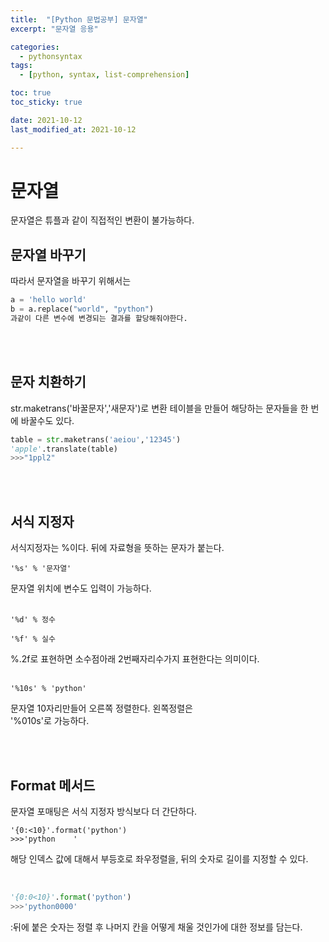 ```yaml
---
title:  "[Python 문법공부] 문자열"
excerpt: "문자열 응용"

categories:
  - pythonsyntax
tags:
  - [python, syntax, list-comprehension]

toc: true
toc_sticky: true

date: 2021-10-12
last_modified_at: 2021-10-12

---
```


# 문자열

문자열은 튜플과 같이 직접적인 변환이 불가능하다.  

## 문자열 바꾸기
따라서 문자열을 바꾸기 위해서는
```python
a = 'hello world'
b = a.replace("world", "python")
과같이 다른 변수에 변경되는 결과를 할당해줘야한다.
```

<br>
<br>



## 문자 치환하기
str.maketrans('바꿀문자','새문자')로 변환 테이블을 만들어 해당하는 문자들을 한 번에 바꿀수도 있다.

```python
table = str.maketrans('aeiou','12345')
'apple'.translate(table)
>>>"1ppl2"
```

<br>
<br>


## 서식 지정자
서식지정자는 %이다. 뒤에 자료형을 뜻하는 문자가 붙는다.
```
'%s' % '문자열'
```
문자열 위치에 변수도 입력이 가능하다.
<br>
<br>

```
'%d' % 정수
```

```
'%f' % 실수
```
%.2f로 표현하면 소수점아래 2번째자리수가지 표현한다는 의미이다.
<br>
<br>


```
'%10s' % 'python'
```
문자열 10자리만들어 오른쪽 정렬한다.
왼쪽정렬은  
'%010s'로 가능하다.


<br>
<br>


## Format 메서드

문자열 포매팅은 서식 지정자 방식보다 더 간단하다.

```
'{0:<10}'.format('python')
>>>'python    '
```
해당 인덱스 값에 대해서 부등호로 좌우정렬을,  뒤의 숫자로 길이를 지정할 수 있다.

<br>

```python
'{0:0<10}'.format('python')
>>>'python0000'
```
:뒤에 붙은 숫자는 정렬 후 나머지 칸을 어떻게 채울 것인가에 대한 정보를 담는다.



